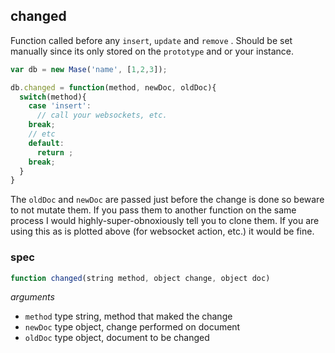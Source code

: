 ## changed

Function called before any `insert`, `update` and `remove` .
Should be set manually since its only stored on the `prototype`
and or your instance.

```js
var db = new Mase('name', [1,2,3]);

db.changed = function(method, newDoc, oldDoc){
  switch(method){
    case 'insert':
      // call your websockets, etc.
    break;
    // etc
    default:
      return ;
    break;
  }
}
```

The `oldDoc` and `newDoc` are passed just before the change is done
 so beware to not mutate them. If you pass them to another function on the
 same process I would highly-super-obnoxiously tell you to clone them.
 If you are using this as is plotted above (for websocket action, etc.)
 it would be fine.

### spec

```js
function changed(string method, object change, object doc)
```

_arguments_
 - `method` type string, method that maked the change
 - `newDoc` type object, change performed on document
 - `oldDoc` type object, document to be changed
